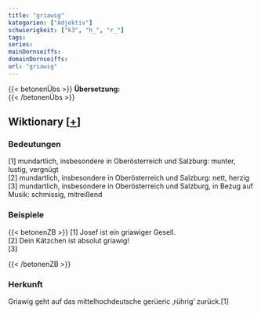 ```yaml
---
title: "griawig"
kategorien: ["Adjektiv"]
schwierigkeit: ["k3", "h_", "r_"]
tags:
series:
mainDornseiffs:
domainDornseiffs:
url: "griawig"
---
```


{{< betonenÜbs >}}
**Übersetzung:**  
{{< /betonenÜbs >}}

## Wiktionary [[+](https://de.wiktionary.org/wiki/griawig)]

### Bedeutungen
[1] mundartlich, insbesondere in Oberösterreich und Salzburg: munter, lustig, vergnügt  
[2] mundartlich, insbesondere in Oberösterreich und Salzburg: nett, herzig  
[3] mundartlich, insbesondere in Oberösterreich und Salzburg, in Bezug auf Musik: schmissig, mitreißend  

### Beispiele
{{< betonenZB >}}
[1] Josef ist ein griawiger Gesell.  
[2] Dein Kätzchen ist absolut griawig!  
[3]  

{{< /betonenZB >}}
### Herkunft
Griawig geht auf das mittelhochdeutsche gerüeric ‚rührig‘ zurück.[1]  


